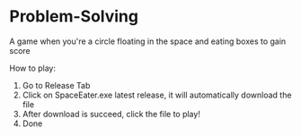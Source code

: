 # Problem-Solving

A game when you're a circle floating in the space and eating boxes to gain score

How to play:

1. Go to Release Tab
2. Click on SpaceEater.exe latest release, it will automatically download the file
3. After download is succeed, click the file to play!
4. Done

